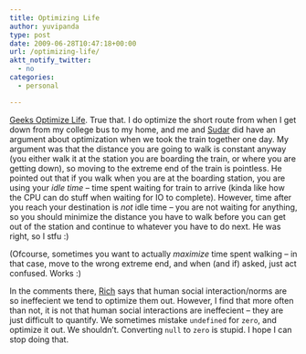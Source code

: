 ```yaml
---
title: Optimizing Life
author: yuvipanda
type: post
date: 2009-06-28T10:47:18+00:00
url: /optimizing-life/
aktt_notify_twitter:
  - no
categories:
  - personal

---
```

[Geeks Optimize Life][1]. True that. I do optimize the short route from when I get down from my college bus to my home, and me and [Sudar][2] did have an argument about optimization when we took the train together one day. My argument was that the distance you are going to walk is constant anyway (you either walk it at the station you are boarding the train, or where you are getting down), so moving to the extreme end of the train is pointless. He pointed out that if you walk when you are at the boarding station, you are using your _idle time_ &#8211; time spent waiting for train to arrive (kinda like how the CPU can do stuff when waiting for IO to complete). However, time after you reach your destination is _not_ idle time &#8211; you are not waiting for anything, so you should minimize the distance you have to walk before you can get out of the station and continue to whatever you have to do next. He was right, so I stfu :)

(Ofcourse, sometimes you want to actually _maximize_ time spent walking &#8211; in that case, move to the wrong extreme end, and when (and if) asked, just act confused. Works :)

In the comments there, [Rich][3] says that human social interaction/norms are so ineffecient we tend to optimize them out. However, I find that more often than not, it is not that human social interactions are ineffecient &#8211; they are just difficult to quantify. We sometimes mistake `undefined` for `zero`, and optimize it out. We shouldn&#8217;t. Converting `null` to `zero` is stupid. I hope I can stop doing that.

 [1]: http://www.cforcoding.com/2009/06/do-programmers-optimize-life.html
 [2]: http://sudarmuthu.com/blog
 [3]: http://www.cforcoding.com/2009/06/do-programmers-optimize-life.html?showComment=1245689548116#c5549841120766090734